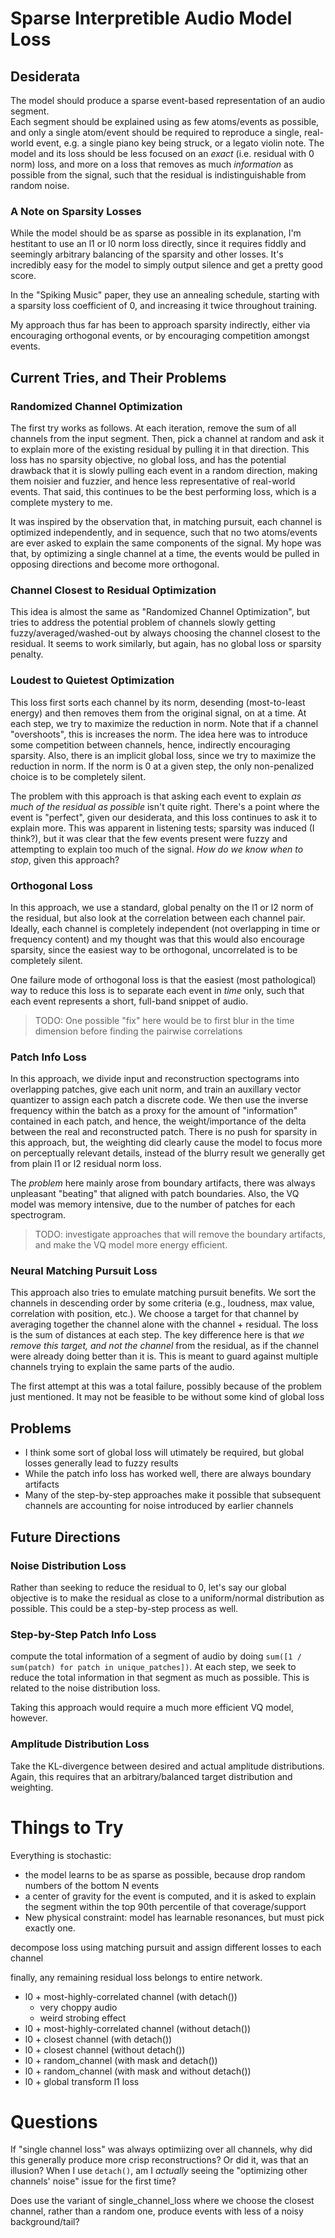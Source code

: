 # Sparse Interpretible Audio Model Loss

## Desiderata

The model should produce a sparse event-based representation of an audio segment.  
Each segment should be explained using as few atoms/events as possible, and only
a single atom/event should be required to reproduce a single, real-world event, e.g.
a single piano key being struck, or a legato violin note.  The model and its loss should
be less focused on an _exact_ (i.e. residual with 0 norm) loss, and more on a loss that
removes as much _information_ as possible from the signal, such that the residual is
indistinguishable from random noise.

### A Note on Sparsity Losses

While the model should be as sparse as possible in its explanation, I'm hestitant to use an l1
or l0 norm loss directly, since it requires fiddly and seemingly arbitrary balancing of the sparsity
and other losses.  It's incredibly easy for the model to simply output silence and get a pretty good score.

In the "Spiking Music" paper, they use an annealing schedule, starting with a sparsity loss coefficient of 0,
and increasing it twice throughout training.

My approach thus far has been to approach sparsity indirectly, either via encouraging orthogonal events,
or by encouraging competition amongst events.


## Current Tries, and Their Problems

### Randomized Channel Optimization

The first try works as follows.  At each iteration, remove the sum of all channels from the input
segment.  Then, pick a channel at random and ask it to explain more of the existing residual by pulling
it in that direction.  This loss has no sparsity objective, no global loss, and has the potential drawback
that it is slowly pulling each event in a random direction, making them noisier and fuzzier, and hence
less representative of real-world events.  That said, this continues to be the best performing loss, which
is a complete mystery to me.

It was inspired by the observation that, in matching pursuit, each channel is optimized independently, and
in sequence, such that no two atoms/events are ever asked to explain the same components of the signal.  My hope
was that, by optimizing a single channel at a time, the events would be pulled in opposing directions and become
more orthogonal.

### Channel Closest to Residual Optimization

This idea is almost the same as "Randomized Channel Optimization", but tries to address the potential problem of
channels slowly getting fuzzy/averaged/washed-out by always choosing the channel closest to the residual.  It seems
to work similarly, but again, has no global loss or sparsity penalty.

### Loudest to Quietest Optimization

This loss first sorts each channel by its norm, desending (most-to-least energy) and then removes them from the original
signal, on at a time.  At each step, we try to maximize the reduction in norm.  Note that if a channel "overshoots", this
is increases the norm.  The idea here was to introduce some competition between channels, hence, indirectly encouraging sparsity.
Also, there is an implicit global loss, since we try to maximize the reduction in norm.  If the norm is 0 at a given step, the
only non-penalized choice is to be completely silent.

The problem with this approach is that asking each event to explain _as much of the residual as possible_ isn't quite right.
There's a point where the event is "perfect", given our desiderata, and this loss continues to ask it to explain more.  This
was apparent in listening tests;  sparsity was induced (I think?), but it was clear that the few events present were fuzzy and
attempting to explain too much of the signal.  _How do we know when to stop_, given this approach?

### Orthogonal Loss

In this approach, we use a standard, global penalty on the l1 or l2 norm of the residual, but also look at the correlation between
each channel pair.  Ideally, each channel is completely independent (not overlapping in time or frequency content) and my thought
was that this would also encourage sparsity, since the easiest way to be orthogonal, uncorrelated is to be completely silent.

One failure mode of orthogonal loss is that the easiest (most pathological) way to reduce this loss is to separate each event
in _time_ only, such that each event represents a short, full-band snippet of audio.

> TODO: One possible "fix" here would be to first blur in the time dimension before finding the pairwise correlations

### Patch Info Loss

In this approach, we divide input and reconstruction spectograms into overlapping patches, give each unit norm, and
train an auxillary vector quantizer to assign each patch a discrete code.  We then use the inverse frequency within
the batch as a proxy for the amount of "information" contained in each patch, and hence, the weight/importance of the
delta between the real and reconstructed patch.  There is no push for sparsity in this approach, but, the weighting did
clearly cause the model to focus more on perceptually relevant details, instead of the blurry result we generally get from
plain l1 or l2 residual norm loss.

The _problem_ here mainly arose from boundary artifacts, there was always unpleasant "beating" that aligned with patch
boundaries.  Also, the VQ model was memory intensive, due to the number of patches for each spectrogram.

> TODO: investigate approaches that will remove the boundary artifacts, and make the VQ model more energy efficient.

### Neural Matching Pursuit Loss

This approach also tries to emulate matching pursuit benefits.  We sort the channels in descending order by some
criteria (e.g., loudness, max value, correlation with position, etc.).  We choose a target for that channel by
averaging together the channel alone with the channel + residual. The loss is the sum of distances at each step.
The key difference here is that _we remove this target, and not the channel_ from the residual, as if the channel
were already doing better than it is.  This is meant to guard against multiple channels trying to explain the same
parts of the audio.

The first attempt at this was a total failure, possibly because of the problem just mentioned.  It may not be feasible to
be without some kind of global loss


## Problems

- I think some sort of global loss will utimately be required, but global losses generally lead to fuzzy results
- While the patch info loss has worked well, there are always boundary artifacts
- Many of the step-by-step approaches make it possible that subsequent channels are accounting for noise introduced by earlier channels


## Future Directions

### Noise Distribution Loss

Rather than seeking to reduce the residual to 0, let's say our global objective is to make the residual as close to 
a uniform/normal distribution as possible.  This could be a step-by-step process as well.

### Step-by-Step Patch Info Loss

compute the total information of a segment of audio by doing `sum([1 / sum(patch) for patch in unique_patches])`.  At each step,
we seek to reduce the total information in that segment as much as possible.  This is related to the noise distribution loss.

Taking this approach would require a much more efficient VQ model, however.

### Amplitude Distribution Loss

Take the KL-divergence between desired and actual amplitude distributions.  Again, this requires that an arbitrary/balanced target
distribution and weighting.


# Things to Try

Everything is stochastic:
- the model learns to be as sparse as possible, because drop random numbers of the bottom N events
- a center of gravity for the event is computed, and it is asked to explain the segment within the top 90th percentile of that coverage/support
- New physical constraint: model has learnable resonances, but must pick exactly one.



decompose loss using matching pursuit and assign different losses to each channel

finally, any remaining residual loss belongs to entire network.


- l0 + most-highly-correlated channel (with detach())
    - very choppy audio
    - weird strobing effect
- l0 + most-highly-correlated channel (without detach())
- l0 + closest channel (with detach())
- l0 + closest channel (without detach())
- l0 + random_channel (with mask and detach())
- l0 + random_channel (with mask and without detach())
- l0 + global transform l1 loss



# Questions

If "single channel loss" was always optimiizing over all channels, why did this generally 
produce more crisp reconstructions?  Or did it, was that an illusion?  When I use `detach()`,
am I _actually_ seeing the "optimizing other channels' noise" issue for the first time?

Does use the variant of single_channel_loss where we choose the closest channel, rather than
a random one, produce events with less of a noisy background/tail?